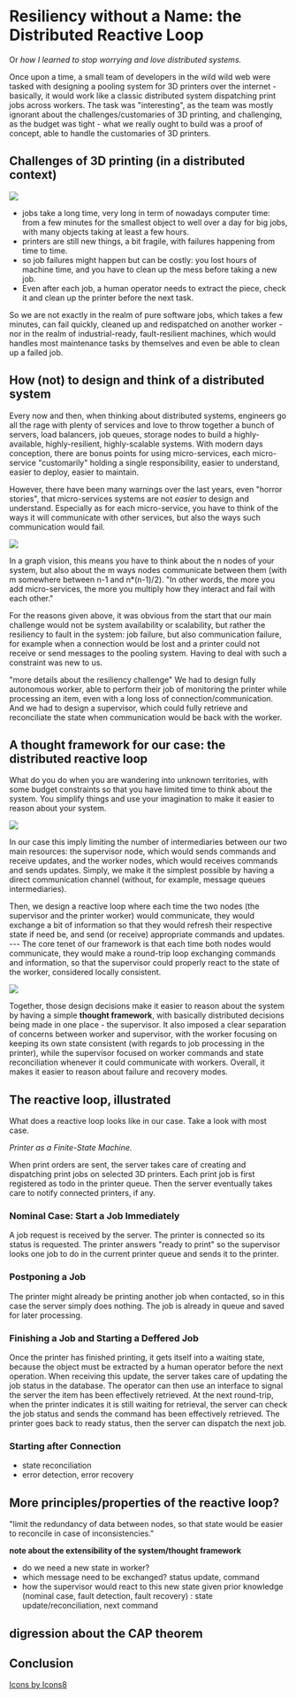 Resiliency without a Name: the Distributed Reactive Loop
========================================================

Or *how I learned to stop worrying and love distributed systems.*


Once upon a time, a small team of developers in the wild wild web were tasked with designing a pooling system for 3D printers over the internet - basically, it would work like a classic distributed system dispatching print jobs across workers. The task was "interesting", as the team was mostly ignorant about the challenges/customaries of 3D printing, and challenging, as the budget was tight - what we really ought to build was a proof of concept, able to handle the customaries of 3D printers.

Challenges of 3D printing (in a distributed context)
----------------------------------------------------

![](figures/3d_printing_cloud.png)

- jobs take a long time, very long in term of nowadays computer time: from a few minutes for the smallest object to well over a day for big jobs, with many objects taking at least a few hours.
- printers are still new things, a bit fragile, with failures happening from time to time.
- so job failures might happen but can be costly: you lost hours of machine time, and you have to clean up the mess before taking a new job.
- Even after each job, a human operator needs to extract the piece, check it and clean up the printer before the next task.

So we are not exactly in the realm of pure software jobs, which takes a few minutes, can fail quickly, cleaned up and redispatched on another worker - nor in the realm of industrial-ready, fault-resilient machines, which would handles most maintenance tasks by themselves and even be able to clean up a failed job.

How (not) to design and think of a distributed system
-----------------------------------------------------

Every now and then, when thinking about distributed systems, engineers go all the rage with plenty of services and love to throw together a bunch of servers, load balancers, job queues, storage nodes to build a highly-available, highly-resilient, highly-scalable systems. With modern days conception, there are bonus points for using micro-services, each micro-service "customarily" holding a single responsibility, easier to understand, easier to deploy, easier to maintain.

However, there have been many warnings over the last years, even "horror stories", that micro-services systems are not *easier* to design and understand. Especially as for each micro-service, you have to think of the ways it will communicate with other services, but also the ways such communication would fail.

![](figures/nodes_connections.png)

In a graph vision, this means you have to think about the n nodes of your system, but also about the m ways nodes communicate between them (with m somewhere between n-1 and n\*(n-1)/2). "In other words, the more you add micro-services, the more you multiply how they interact and fail with each other."

For the reasons given above, it was obvious from the start that our main challenge would not be system availability or scalability, but rather the resiliency to fault in the system: job failure, but also communication failure, for example when a connection would be lost and a printer could not receive or send messages to the pooling system. Having to deal with such a constraint was new to us.

"more details about the resiliency challenge"
We had to design fully autonomous worker, able to perform their job of monitoring the printer while processing an item, even with a long loss of connection/communication. And we had to design a supervisor, which could fully retrieve and reconciliate the state when communication would be back with the worker.

A thought framework for our case: the distributed reactive loop
---------------------------------------------------------------

What do you do when you are wandering into unknown territories, with some budget constraints so that you have limited time to think about the system. You simplify things and use your imagination to make it easier to reason about your system.

![](figures/architecture_overview.png)

In our case this imply limiting the number of intermediaries between our two main resources: the supervisor node, which would sends commands and receive updates, and the worker nodes, which would receives commands and sends updates. Simply, we make it the simplest possible by having a direct communication channel (without, for example, message queues intermediaries).

Then, we design a reactive loop where each time the two nodes (the supervisor and the printer worker) would communicate, they would exchange a bit of information so that they would refresh their respective state if need be, and send (or receive) appropriate commands and updates. --- The core tenet of our framework is that each time both nodes would communicate, they would make a round-trip loop exchanging commands and information, so that the supervisor could properly react to the state of the worker, considered locally consistent.

![](figures/reactive_loop.png)

Together, those design decisions make it easier to reason about the system by having a simple **thought framework**, with basically distributed decisions being made in one place - the supervisor. It also imposed a clear separation of concerns between worker and supervisor, with the worker focusing on keeping its own state consistent (with regards to job processing in the printer), while the supervisor focused on worker commands and state reconciliation whenever it could communicate with workers. Overall, it makes it easier to reason about failure and recovery modes.

The reactive loop, illustrated
------------------------------

What does a reactive loop looks like in our case. Take a look with most case.

*Printer as a Finite-State Machine.*

When print orders are sent, the server takes care of creating and dispatching print jobs on selected 3D printers. Each print job is first registered as todo in the printer queue. Then the server eventually takes care to notify connected printers, if any.

### Nominal Case: Start a Job Immediately

A job request is received by the server. The printer is connected so its status is requested. The printer answers "ready to print" so the supervisor looks one job to do in the current printer queue and sends it to the printer.

### Postponing a Job

The printer might already be printing another job when contacted, so in this case the server simply does nothing. The job is already in queue and saved for later processing.

### Finishing a Job and Starting a Deffered Job

Once the printer has finished printing, it gets itself into a waiting state, because the object must be extracted by a human operator before the next operation. When receiving this update, the server takes care of updating the job status in the database. The operator can then use an interface to signal the server the item has been effectively retrieved. At the next round-trip, when the printer indicates it is still waiting for retrieval, the server can check the job status and sends the command has been effectively retrieved. The printer goes back to ready status, then the server can dispatch the next job.

### Starting after Connection


- state reconciliation
- error detection, error recovery

More principles/properties of the reactive loop?
------------------------------------------------

"limit the redundancy of data between nodes, so that state would be easier to reconcile in case of inconsistencies."

**note about the extensibility of the system/thought framework**
- do we need a new state in worker?
- which message need to be exchanged? status update, command
- how the supervisor would react to this new state given prior knowledge (nominal case, fault detection, fault recovery) : state update/reconciliation, next command

digression about the CAP theorem
--------------------------------

Conclusion
----------

[Icons by Icons8](https://icons8.com)
